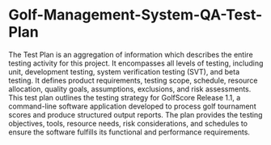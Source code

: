 # Golf-Management-System-QA-Test-Plan
The Test Plan is an aggregation of information which describes the entire testing activity for this project. It encompasses all levels of testing, including unit, development testing, system verification testing (SVT), and beta testing. It defines product requirements, testing scope, schedule, resource allocation, quality goals, assumptions, exclusions, and risk assessments.
This test plan outlines the testing strategy for GolfScore Release 1.1, a command-line software application developed to process golf tournament scores and produce structured output reports. The plan provides the testing objectives, tools, resource needs, risk considerations, and schedules to ensure the software fulfills its functional and performance requirements.
